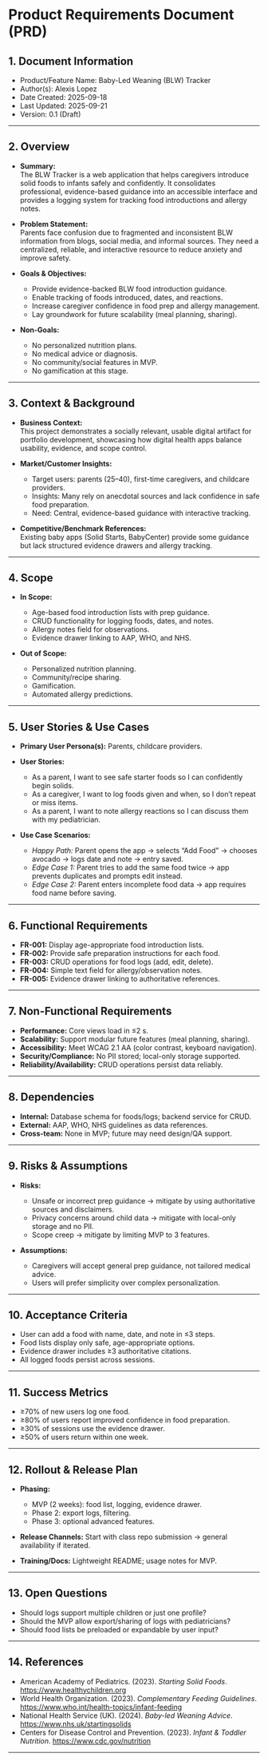 # Product Requirements Document (PRD)

## 1. Document Information

- Product/Feature Name: Baby-Led Weaning (BLW) Tracker  
- Author(s): Alexis Lopez
- Date Created: 2025-09-18  
- Last Updated: 2025-09-21  
- Version: 0.1 (Draft)  

---

## 2. Overview

- **Summary:**  
  The BLW Tracker is a web application that helps caregivers introduce solid foods to infants safely and confidently. It consolidates professional, evidence-based guidance into an accessible interface and provides a logging system for tracking food introductions and allergy notes.  

- **Problem Statement:**  
  Parents face confusion due to fragmented and inconsistent BLW information from blogs, social media, and informal sources. They need a centralized, reliable, and interactive resource to reduce anxiety and improve safety.  

- **Goals & Objectives:**  
  - Provide evidence-backed BLW food introduction guidance.  
  - Enable tracking of foods introduced, dates, and reactions.  
  - Increase caregiver confidence in food prep and allergy management.  
  - Lay groundwork for future scalability (meal planning, sharing).  

- **Non-Goals:**  
  - No personalized nutrition plans.  
  - No medical advice or diagnosis.  
  - No community/social features in MVP.  
  - No gamification at this stage.  

---

## 3. Context & Background

- **Business Context:**  
  This project demonstrates a socially relevant, usable digital artifact for portfolio development, showcasing how digital health apps balance usability, evidence, and scope control.  

- **Market/Customer Insights:**  
  - Target users: parents (25–40), first-time caregivers, and childcare providers.  
  - Insights: Many rely on anecdotal sources and lack confidence in safe food preparation.  
  - Need: Central, evidence-based guidance with interactive tracking.  

- **Competitive/Benchmark References:**  
  Existing baby apps (Solid Starts, BabyCenter) provide some guidance but lack structured evidence drawers and allergy tracking.  

---

## 4. Scope

- **In Scope:**  
  - Age-based food introduction lists with prep guidance.  
  - CRUD functionality for logging foods, dates, and notes.  
  - Allergy notes field for observations.  
  - Evidence drawer linking to AAP, WHO, and NHS.  

- **Out of Scope:**  
  - Personalized nutrition planning.  
  - Community/recipe sharing.  
  - Gamification.  
  - Automated allergy predictions.  

---

## 5. User Stories & Use Cases

- **Primary User Persona(s):** Parents, childcare providers.  

- **User Stories:**  
  - As a parent, I want to see safe starter foods so I can confidently begin solids.  
  - As a caregiver, I want to log foods given and when, so I don’t repeat or miss items.  
  - As a parent, I want to note allergy reactions so I can discuss them with my pediatrician.  

- **Use Case Scenarios:**  
  - *Happy Path:* Parent opens the app → selects “Add Food” → chooses avocado → logs date and note → entry saved.  
  - *Edge Case 1:* Parent tries to add the same food twice → app prevents duplicates and prompts edit instead.  
  - *Edge Case 2:* Parent enters incomplete food data → app requires food name before saving.  

---

## 6. Functional Requirements

- **FR-001:** Display age-appropriate food introduction lists.  
- **FR-002:** Provide safe preparation instructions for each food.  
- **FR-003:** CRUD operations for food logs (add, edit, delete).  
- **FR-004:** Simple text field for allergy/observation notes.  
- **FR-005:** Evidence drawer linking to authoritative references.  

---

## 7. Non-Functional Requirements

- **Performance:** Core views load in ≤2 s.  
- **Scalability:** Support modular future features (meal planning, sharing).  
- **Accessibility:** Meet WCAG 2.1 AA (color contrast, keyboard navigation).  
- **Security/Compliance:** No PII stored; local-only storage supported.  
- **Reliability/Availability:** CRUD operations persist data reliably.  

---

## 8. Dependencies

- **Internal:** Database schema for foods/logs; backend service for CRUD.  
- **External:** AAP, WHO, NHS guidelines as data references.  
- **Cross-team:** None in MVP; future may need design/QA support.  

---

## 9. Risks & Assumptions

- **Risks:**  
  - Unsafe or incorrect prep guidance → mitigate by using authoritative sources and disclaimers.  
  - Privacy concerns around child data → mitigate with local-only storage and no PII.  
  - Scope creep → mitigate by limiting MVP to 3 features.  

- **Assumptions:**  
  - Caregivers will accept general prep guidance, not tailored medical advice.  
  - Users will prefer simplicity over complex personalization.  

---

## 10. Acceptance Criteria

- User can add a food with name, date, and note in ≤3 steps.  
- Food lists display only safe, age-appropriate options.  
- Evidence drawer includes ≥3 authoritative citations.  
- All logged foods persist across sessions.  

---

## 11. Success Metrics

- ≥70% of new users log one food.  
- ≥80% of users report improved confidence in food preparation.  
- ≥30% of sessions use the evidence drawer.  
- ≥50% of users return within one week.  

---

## 12. Rollout & Release Plan

- **Phasing:**  
  - MVP (2 weeks): food list, logging, evidence drawer.  
  - Phase 2: export logs, filtering.  
  - Phase 3: optional advanced features.  

- **Release Channels:** Start with class repo submission → general availability if iterated.  
- **Training/Docs:** Lightweight README; usage notes for MVP.  

---

## 13. Open Questions

- Should logs support multiple children or just one profile?  
- Should the MVP allow export/sharing of logs with pediatricians?  
- Should food lists be preloaded or expandable by user input?  

---

## 14. References

- American Academy of Pediatrics. (2023). *Starting Solid Foods*. <https://www.healthychildren.org>  
- World Health Organization. (2023). *Complementary Feeding Guidelines*. <https://www.who.int/health-topics/infant-feeding>  
- National Health Service (UK). (2024). *Baby-led Weaning Advice*. <https://www.nhs.uk/startingsolids>  
- Centers for Disease Control and Prevention. (2023). *Infant & Toddler Nutrition*. <https://www.cdc.gov/nutrition>  

---
